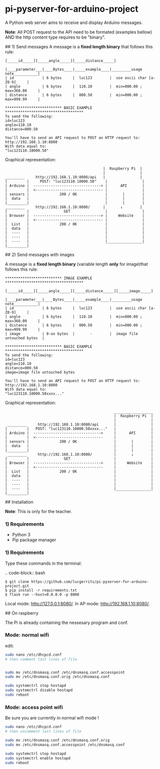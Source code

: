 # pi-pyserver-for-arduino-project

A Python web server aims to receive and display Arduino messages.

**Note**: All POST request to the API need to be formated (examples bellow) AND the http content type requires to be "binary".

## 1) Send messages
A message is a **fixed length binary** that follows this rule:
```text
[_____id_____][_____angle_____][_____distance_____]

|____parameter___|____Bytes____|_____example____|_________usage note___________|
| id             | 6 bytes     |  luc123        |  use ascii char [a-Z0-9]     |
| angle          | 6 bytes     |  110.10        |  min=000.00 ; max=360.00     |
| distance       | 6 bytes     |  000.50        |  min=000.00 ; max=999.99     |

************************** BASIC EXAMPLE   ************************************
To send the following:
id=luc123
angle=110.10
distance=000.50

You'll have to send an API request to POST an HTTP request to: 
http://192.168.1.10:8080
With data equal to:
"luc123110.10000.50"
```

Graphical representation:

 ```text                                             __________________
                                              |  Raspberry Pi  |
                                              |                |
 _________     http://192.168.1.10:8080/api   |                |
|         |     POST: "luc123110.10000.50"    |                |
| Arduino |  -------------------------------> |      API       |
|         |  <------------------------------- |                |
| sensors |              200 / OK             |       |        |
|  data   |                                   |       |        |
|_________|                                   |       |        |
 _________     http://192.168.1.10:8080/      |       ↓        |
|         |                GET                |                |
| Browser |  -------------------------------> |     Website    |
|         |  <------------------------------- |                |
|  List   |              200 / OK             |                |
|  data   |                                   |                |
|  ----   |                                   |                |
|  ----   |                                   |                |
|  ----   |                                   |________________|
|_________|

```

## 2) Send messages with images

A message is a **fixed length binary** (variable length **only** for image)that follows this rule:

```text
************************** IMAGE EXAMPLE   ************************************

[_____id_____][_____angle_____][_____distance_____][_____image_____]

|____parameter___|____Bytes____|_____example____|_________usage note___________|
| id             | 6 bytes     |  luc123        |  use ascii char [a-Z0-9]     |
| angle          | 6 bytes     |  110.10        |  min=000.00 ; max=360.00     |
| distance       | 6 bytes     |  000.50        |  min=000.00 ; max=999.99     |
| image          | 0-oo bytes  |       -        |  image file untouched bytes  |

************************** BASIC EXAMPLE   ************************************
To send the following:
id=luc123
angle=110.10
distance=000.50
image=image file untouched bytes

You'll have to send an API request to POST an HTTP request to: 
http://192.168.1.10:8080
With data equal to:
"luc123110.10000.50xxxx..."
```

Graphical representation:

```text
                                                  __________________
                                                  |  Raspberry Pi  |
                                                  |                |
 _________     http://192.168.1.10:8080/api       |                |
|         |   POST: "luc123110.10000.50xxxx..."   |                |
| Arduino |  ------------------------------->     |      API       |
|         |  <-------------------------------     |                |
| sensors |              200 / OK                 |       |        |
|  data   |                                       |       |        |
|_________|                                       |       |        |
 _________     http://192.168.1.10:8080/          |       ↓        |
|         |                GET                    |                |
| Browser |  ------------------------------->     |     Website    |
|         |  <-------------------------------     |                |
|  List   |              200 / OK                 |                |
|  data   |                                       |                |
|  ----   |                                       |                |
|  ----   |                                       |                |
|  ----   |                                       |________________|
|_________|

```


## Installation

**Note**: This is only for the teacher.

### 1) Requirements

* Python 3
* Pip package manager

### 1) Requirements

Type these commands in the terminal:

.. code-block:: bash

    $ git clone https://github.com/lucgerrits/pi-pyserver-for-arduino-project.git
    $ pip install -r requirements.txt
    $ flask run --host=0.0.0.0 -p 8080

Local mode: http://127.0.0.1:8080/.
In AP mode: http://192.168.1.10:8080/.


## On raspberry

The Pi is already containing the nessesary program and conf.

### Mode: normal wifi
edit:
```bash
sudo nano /etc/dhcpcd.conf
# then comment last lines of file


sudo mv /etc/dnsmasq.conf /etc/dnsmasq.conf.accesspoint
sudo mv /etc/dnsmasq.conf.orig /etc/dnsmasq.conf 

sudo systemctrl stop hostapd
sudo systemctrl disable hostapd
sudo reboot
```



### Mode: access point wifi

Be sure you are currently in normal wifi mode !

```bash
sudo nano /etc/dhcpcd.conf
# then uncomment last lines of file

sudo mv /etc/dnsmasq.conf /etc/dnsmasq.conf.orig
sudo mv /etc/dnsmasq.conf.accesspoint /etc/dnsmasq.conf 

sudo systemctrl stop hostapd
sudo systemctrl enable hostapd
sudo reboot
```